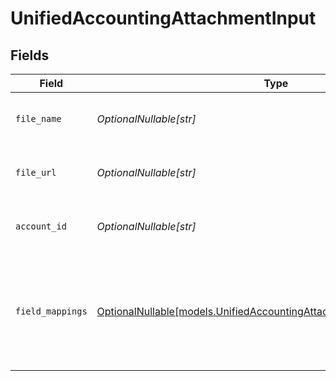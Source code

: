 # UnifiedAccountingAttachmentInput


## Fields

| Field                                                                                                                                | Type                                                                                                                                 | Required                                                                                                                             | Description                                                                                                                          | Example                                                                                                                              |
| ------------------------------------------------------------------------------------------------------------------------------------ | ------------------------------------------------------------------------------------------------------------------------------------ | ------------------------------------------------------------------------------------------------------------------------------------ | ------------------------------------------------------------------------------------------------------------------------------------ | ------------------------------------------------------------------------------------------------------------------------------------ |
| `file_name`                                                                                                                          | *OptionalNullable[str]*                                                                                                              | :heavy_minus_sign:                                                                                                                   | The name of the attached file                                                                                                        | invoice.pdf                                                                                                                          |
| `file_url`                                                                                                                           | *OptionalNullable[str]*                                                                                                              | :heavy_minus_sign:                                                                                                                   | The URL where the file can be accessed                                                                                               | https://example.com/files/invoice.pdf                                                                                                |
| `account_id`                                                                                                                         | *OptionalNullable[str]*                                                                                                              | :heavy_minus_sign:                                                                                                                   | The UUID of the associated account                                                                                                   | 801f9ede-c698-4e66-a7fc-48d19eebaa4f                                                                                                 |
| `field_mappings`                                                                                                                     | [OptionalNullable[models.UnifiedAccountingAttachmentInputFieldMappings]](../models/unifiedaccountingattachmentinputfieldmappings.md) | :heavy_minus_sign:                                                                                                                   | The custom field mappings of the object between the remote 3rd party & Panora                                                        | {<br/>"custom_field_1": "value1",<br/>"custom_field_2": "value2"<br/>}                                                               |
